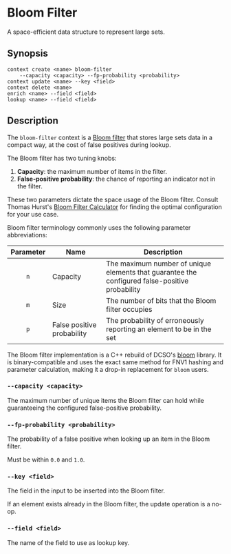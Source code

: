 # Bloom Filter

A space-efficient data structure to represent large sets.

## Synopsis

```
context create <name> bloom-filter
    --capacity <capacity> --fp-probability <probability>
context update <name> --key <field>
context delete <name>
enrich <name> --field <field>
lookup <name> --field <field>
```

## Description

The `bloom-filter` context is a [Bloom
filter](https://en.wikipedia.org/wiki/Bloom_filter) that stores large sets data
in a compact way, at the cost of false positives during lookup.

The Bloom filter has two tuning knobs:

1. **Capacity**: the maximum number of items in the filter.
2. **False-positive probability**: the chance of reporting an indicator not in
   the filter.

These two parameters dictate the space usage of the Bloom filter. Consult Thomas
Hurst's [Bloom Filter Calculator](https://hur.st/bloomfilter/) for finding the
optimal configuration for your use case.

Bloom filter terminology commonly uses the following parameter abbreviations:

| Parameter | Name | Description
|:---------:|------|--------------
| `n` | Capacity | The maximum number of unique elements that guarantee the configured false-positive probability
| `m` | Size | The number of bits that the Bloom filter occupies
| `p` | False positive probability | The probability of erroneously reporting an element to be in the set

The Bloom filter implementation is a C++ rebuild of DCSO's
[bloom](https://github.com/DCSO/bloom) library. It is binary-compatible and uses
the exact same method for FNV1 hashing and parameter calculation, making it a
drop-in replacement for `bloom` users.

### `--capacity <capacity>`

The maximum number of unique items the Bloom filter can hold while guaranteeing
the configured false-positive probability.

### `--fp-probability <probability>`

The probability of a false positive when looking up an item in the Bloom filter.

Must be within `0.0` and `1.0`.

### `--key <field>`

The field in the input to be inserted into the Bloom filter.

If an element exists already in the Bloom filter, the update operation is a
no-op.

### `--field <field>`

The name of the field to use as lookup key.
